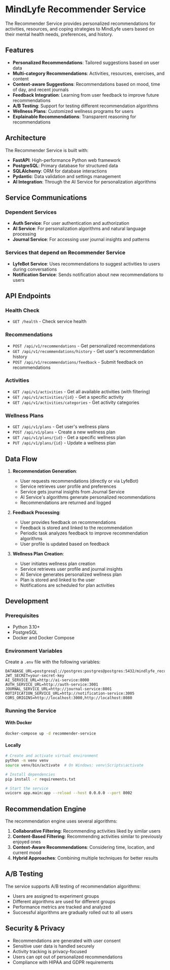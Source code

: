 # MindLyfe Recommender Service

The Recommender Service provides personalized recommendations for activities, resources, and coping strategies to MindLyfe users based on their mental health needs, preferences, and history.

## Features

- **Personalized Recommendations**: Tailored suggestions based on user data
- **Multi-category Recommendations**: Activities, resources, exercises, and content
- **Context-aware Suggestions**: Recommendations based on mood, time of day, and recent journals
- **Feedback Integration**: Learning from user feedback to improve future recommendations
- **A/B Testing**: Support for testing different recommendation algorithms
- **Wellness Plans**: Customized wellness programs for users
- **Explainable Recommendations**: Transparent reasoning for recommendations

## Architecture

The Recommender Service is built with:

- **FastAPI**: High-performance Python web framework
- **PostgreSQL**: Primary database for structured data
- **SQLAlchemy**: ORM for database interactions
- **Pydantic**: Data validation and settings management
- **AI Integration**: Through the AI Service for personalization algorithms

## Service Communications

### Dependent Services

- **Auth Service**: For user authentication and authorization
- **AI Service**: For personalization algorithms and natural language processing
- **Journal Service**: For accessing user journal insights and patterns

### Services that depend on Recommender Service

- **LyfeBot Service**: Uses recommendations to suggest activities to users during conversations
- **Notification Service**: Sends notification about new recommendations to users

## API Endpoints

### Health Check

- `GET /health` - Check service health

### Recommendations

- `POST /api/v1/recommendations` - Get personalized recommendations
- `GET /api/v1/recommendations/history` - Get user's recommendation history
- `POST /api/v1/recommendations/feedback` - Submit feedback on recommendations

### Activities

- `GET /api/v1/activities` - Get all available activities (with filtering)
- `GET /api/v1/activities/{id}` - Get a specific activity
- `GET /api/v1/activities/categories` - Get activity categories

### Wellness Plans

- `GET /api/v1/plans` - Get user's wellness plans
- `POST /api/v1/plans` - Create a new wellness plan
- `GET /api/v1/plans/{id}` - Get a specific wellness plan
- `PUT /api/v1/plans/{id}` - Update a wellness plan

## Data Flow

1. **Recommendation Generation**:
   - User requests recommendations (directly or via LyfeBot)
   - Service retrieves user profile and preferences
   - Service gets journal insights from Journal Service
   - AI Service's algorithms generate personalized recommendations
   - Recommendations are returned and logged

2. **Feedback Processing**:
   - User provides feedback on recommendations
   - Feedback is stored and linked to the recommendation
   - Periodic task analyzes feedback to improve recommendation algorithms
   - User profile is updated based on feedback

3. **Wellness Plan Creation**:
   - User initiates wellness plan creation
   - Service retrieves user profile and journal insights
   - AI Service generates personalized wellness plan
   - Plan is stored and linked to the user
   - Notifications are scheduled for plan activities

## Development

### Prerequisites

- Python 3.10+
- PostgreSQL
- Docker and Docker Compose

### Environment Variables

Create a `.env` file with the following variables:

```
DATABASE_URL=postgresql://postgres:postgres@postgres:5432/mindlyfe_recommender
JWT_SECRET=your-secret-key
AI_SERVICE_URL=http://ai-service:8000
AUTH_SERVICE_URL=http://auth-service:3001
JOURNAL_SERVICE_URL=http://journal-service:8001
NOTIFICATION_SERVICE_URL=http://notification-service:3005
CORS_ORIGINS=http://localhost:3000,http://localhost:8080
```

### Running the Service

#### With Docker

```bash
docker-compose up -d recommender-service
```

#### Locally

```bash
# Create and activate virtual environment
python -m venv venv
source venv/bin/activate  # On Windows: venv\Scripts\activate

# Install dependencies
pip install -r requirements.txt

# Start the service
uvicorn app.main:app --reload --host 0.0.0.0 --port 8002
```

## Recommendation Engine

The recommendation engine uses several algorithms:

1. **Collaborative Filtering**: Recommending activities liked by similar users
2. **Content-Based Filtering**: Recommending activities similar to previously enjoyed ones
3. **Context-Aware Recommendations**: Considering time, location, and current mood
4. **Hybrid Approaches**: Combining multiple techniques for better results

## A/B Testing

The service supports A/B testing of recommendation algorithms:

- Users are assigned to experiment groups
- Different algorithms are used for different groups
- Performance metrics are tracked and analyzed
- Successful algorithms are gradually rolled out to all users

## Security & Privacy

- Recommendations are generated with user consent
- Sensitive user data is handled securely
- Activity tracking is privacy-focused
- Users can opt out of personalized recommendations
- Compliance with HIPAA and GDPR requirements